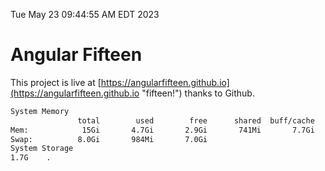 Tue May 23 09:44:55 AM EDT 2023

# Angular Fifteen


This project is live at [https://angularfifteen.github.io](https://angularfifteen.github.io "fifteen!") thanks to Github.

```bash
System Memory
               total        used        free      shared  buff/cache   available
Mem:            15Gi       4.7Gi       2.9Gi       741Mi       7.7Gi       9.5Gi
Swap:          8.0Gi       984Mi       7.0Gi
System Storage
1.7G	.
```

